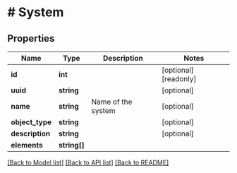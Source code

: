 # # System

## Properties

Name | Type | Description | Notes
------------ | ------------- | ------------- | -------------
**id** | **int** |  | [optional] [readonly]
**uuid** | **string** |  | [optional]
**name** | **string** | Name of the system | [optional]
**object_type** | **string** |  | [optional]
**description** | **string** |  | [optional]
**elements** | **string[]** |  |

[[Back to Model list]](../../README.md#models) [[Back to API list]](../../README.md#endpoints) [[Back to README]](../../README.md)
